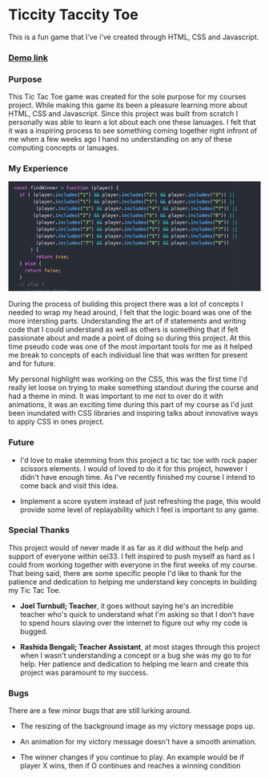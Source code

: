 # Ticcity Taccity Toe

This is a fun game that I've i've created through HTML, CSS and Javascript.

### [Demo link](https://harrisonmalouf.github.io/Ticcity-Taccity-Toe/)

### Purpose

This Tic Tac Toe game was created for the sole purpose for my courses project. While making this game its been a pleasure learning more about HTML, CSS and Javascript. Since this project was built from scratch I personally was able to learn a lot about each one these lanuages. I felt that it was a inspiring process to see something coming together right infront of me when a few weeks ago I hand no understanding on any of these computing concepts or lanuages.

### My Experience

![A image of my logic board](/images/logicboard.png)

During the process of building this project there was a lot of concepts I needed to wrap my head around, I felt that the logic board was one of the more intersting parts. Understanding the art of if statements and writing code that I could understand as well as others is something that if felt passionate about and made a point of doing so during this project. At this time pseudo code was one of the most important tools for me as it helped me break to concepts of each individual line that was written for present and for future.

My personal highlight was working on the CSS, this was the first time I'd really let loose on trying to make something standout during the course and had a theme in mind. It was important to me not to over do it with animations, it was an exciting time during this part of my course as I'd just been inundated with CSS libraries and inspiring talks about innovative ways to apply CSS in ones project.

### Future

- I'd love to make stemming from this project a tic tac toe with rock paper scissors elements. I would of loved to do it for this project, however I didn't have enough time. As I've recently finished my course I intend to come back and visit this idea.

- Implement a score system instead of just refreshing the page, this would provide some level of replayability which I feel is important to any game.

### Special Thanks

This project would of never made it as far as it did without the help and support of everyone within sei33. I felt inspired to push myself as hard as I could from working together with everyone in the first weeks of my course. That being said, there are some specific people I'd like to thank for the patience and dedication to helping me understand key concepts in building my Tic Tac Toe.

- **Joel Turnbull; Teacher**, it goes without saying he's an incredible teacher who's quick to understand what I'm asking so that I don't have to spend hours slaving over the internet to figure out why my code is bugged.

- **Rashida Bengali; Teacher Assistant**, at most stages through this project when I wasn't understanding a concept or a bug she was my go to for help. Her patience and dedication to helping me learn and create this project was paramount to my success.

### Bugs

There are a few minor bugs that are still lurking around.

- The resizing of the background image as my victory message pops up.

- An animation for my victory message doesn't have a smooth animation.

- The winner changes if you continue to play. An example would be if player X wins, then if O continues and reaches a winning condition
